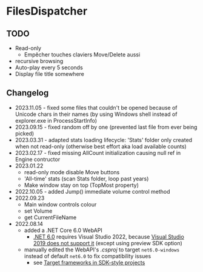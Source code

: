 # FilesDispatcher

## TODO

* Read-only
  * Empêcher touches claviers Move/Delete aussi
* recursive browsing
* Auto-play every 5 seconds
* Display file title somewhere

## Changelog

* 2023.11.05 - fixed some files that couldn't be opened because of Unicode chars in their names (by using Windows shell instead of explorer.exe in ProcessStartInfo)
* 2023.09.15 - fixed random off by one (prevented last file from ever being picked)
* 2023.03.31 - adapted stats loading lifecycle: 'Stats' folder only created when not read-only (otherwise best effort aka load available counts)
* 2023.02.17 - fixed missing AllCount initialization causing null ref in Engine contructor
* 2023.01.22
  * read-only mode disable Move buttons
  * 'All-time' stats (scan Stats folder, loop past years)
  * Make window stay on top (TopMost property)
* 2022.10.05 - added Jump() immediate volume control method
* 2022.09.23
  * Main window controls colour
  * set Volume
  * get CurrentFileName
* 2022.08.14
  * added a .NET Core 6.0 WebAPI
    * [.NET 6.0](https://dotnet.microsoft.com/en-us/download/dotnet/6.0) requires Visual Studio 2022, because [Visual Studio 2019 does not support it](https://github.com/AvaloniaUI/Avalonia/discussions/7025) (except using preview SDK option)
  * manually edited the WebAPI's _.csproj_ to target `net6.0-windows` instead of default `net6.0` to fix compatibility issues
	* see [Target frameworks in SDK-style projects](https://docs.microsoft.com/en-us/dotnet/standard/frameworks)
